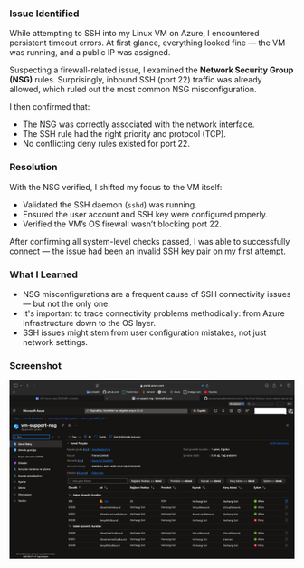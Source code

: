 ### Issue Identified

While attempting to SSH into my Linux VM on Azure, I encountered persistent timeout errors. At first glance, everything looked fine — the VM was running, and a public IP was assigned.

Suspecting a firewall-related issue, I examined the **Network Security Group (NSG)** rules. Surprisingly, inbound SSH (port 22) traffic was already allowed, which ruled out the most common NSG misconfiguration.

I then confirmed that:
- The NSG was correctly associated with the network interface.
- The SSH rule had the right priority and protocol (TCP).
- No conflicting deny rules existed for port 22.

### Resolution

With the NSG verified, I shifted my focus to the VM itself:
- Validated the SSH daemon (`sshd`) was running.
- Ensured the user account and SSH key were configured properly.
- Verified the VM’s OS firewall wasn’t blocking port 22.

After confirming all system-level checks passed, I was able to successfully connect — the issue had been an invalid SSH key pair on my first attempt.

### What I Learned

- NSG misconfigurations are a frequent cause of SSH connectivity issues — but not the only one.
- It's important to trace connectivity problems methodically: from Azure infrastructure down to the OS layer.
- SSH issues might stem from user configuration mistakes, not just network settings.

### Screenshot

![NSG showing correct inbound SSH rule](https://github.com/yavuzkutayozdemir/cloud-journey/blob/cc6b2d75caaa1d91d24700c3a1807893c5af0d6b/cloud-support-track/part-008-day-011-nsg-verification.md/part-008-day-011-nsg-verification.png)
